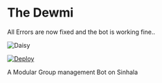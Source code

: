 # The Dewmi
All Errors are now fixed and the bot is working fine..

![Daisy](https://telegra.ph/file/f4705eb42433a60446fc1.jpg)



[![Deploy](https://www.herokucdn.com/deploy/button.svg)](https://heroku.com/deploy?template=https://github.com/lasindu123/Daisy.git)

A Modular Group management Bot on Sinhala


#

